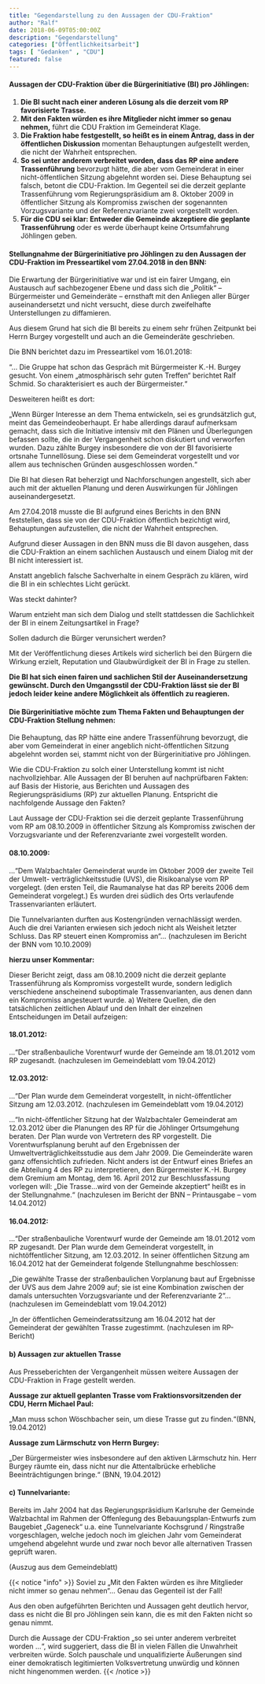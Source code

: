 ```yaml
---
title: "Gegendarstellung zu den Aussagen der CDU-Fraktion"
author: "Ralf"
date: 2018-06-09T05:00:00Z
description: "Gegendarstellung"
categories: ["Öffentlichkeitsarbeit"]
tags: [ "Gedanken" , "CDU"]
featured: false
---
```


#### Aussagen der CDU-Fraktion über die Bürgerinitiative (BI) pro Jöhlingen:

1. **Die BI sucht nach einer anderen Lösung als die derzeit vom RP favorisierte Trasse.**
2. **Mit den Fakten würden es ihre Mitglieder nicht immer so genau nehmen,** führt die CDU Fraktion im Gemeinderat Klage.
3. **Die Fraktion habe festgestellt, so heißt es in einem Antrag, dass in der öffentlichen Diskussion** momentan Behauptungen aufgestellt werden, die nicht der Wahrheit entsprechen.
4. **So sei unter anderem verbreitet worden, dass das RP eine andere Trassenführung** bevorzugt hätte, die aber vom Gemeinderat in einer nicht-öffentlichen Sitzung abgelehnt worden sei. Diese Behauptung sei falsch, betont die CDU-Fraktion. Im Gegenteil sei die derzeit geplante Trassenführung vom Regierungspräsidium am 8. Oktober 2009 in öffentlicher Sitzung als Kompromiss zwischen der sogenannten Vorzugsvariante und der Referenzvariante zwei vorgestellt worden.
5. **Für die CDU sei klar: Entweder die Gemeinde akzeptiere die geplante Trassenführung** oder es werde überhaupt keine Ortsumfahrung Jöhlingen geben.

#### Stellungnahme der Bürgerinitiative pro Jöhlingen zu den Aussagen der CDU-Fraktion im Presseartikel vom 27.04.2018 in den BNN:

Die Erwartung der Bürgerinitiative war und ist ein fairer Umgang, ein Austausch auf sachbezogener Ebene und dass sich die „Politik“ – Bürgermeister und Gemeinderäte – ernsthaft mit den Anliegen aller Bürger auseinandersetzt und nicht versucht, diese durch zweifelhafte Unterstellungen zu diffamieren.

Aus diesem Grund hat sich die BI bereits zu einem sehr frühen Zeitpunkt bei Herrn Burgey vorgestellt und auch an die Gemeinderäte geschrieben.

Die BNN berichtet dazu im Presseartikel vom 16.01.2018:

“… Die Gruppe hat schon das Gespräch mit Bürgermeister K.-H. Burgey gesucht. Von einem „atmosphärisch sehr guten Treffen“ berichtet Ralf Schmid. So charakterisiert es auch der Bürgermeister.“

Desweiteren heißt es dort:

„Wenn Bürger Interesse an dem Thema entwickeln, sei es grundsätzlich gut, meint das Gemeindeoberhaupt. Er habe allerdings darauf aufmerksam gemacht, dass sich die Initiative intensiv mit den Plänen und Überlegungen befassen sollte, die in der Vergangenheit schon diskutiert und verworfen wurden. Dazu zählte Burgey insbesondere die von der BI favorisierte ortsnahe Tunnellösung. Diese sei dem Gemeinderat vorgestellt und vor allem aus technischen Gründen ausgeschlossen worden.“

Die BI hat diesen Rat beherzigt und Nachforschungen angestellt, sich aber auch mit der aktuellen Planung und deren Auswirkungen für Jöhlingen auseinandergesetzt.

Am 27.04.2018 musste die BI aufgrund eines Berichts in den BNN feststellen, dass sie von der CDU-Fraktion öffentlich bezichtigt wird, Behauptungen aufzustellen, die nicht der Wahrheit entsprechen.

Aufgrund dieser Aussagen in den BNN muss die BI davon ausgehen, dass die CDU-Fraktion an einem sachlichen Austausch und einem Dialog mit der BI nicht interessiert ist.

Anstatt angeblich falsche Sachverhalte in einem Gespräch zu klären, wird die BI in ein schlechtes Licht gerückt.

Was steckt dahinter?

Warum entzieht man sich dem Dialog und stellt stattdessen die Sachlichkeit der BI in einem Zeitungsartikel in Frage?

Sollen dadurch die Bürger verunsichert werden?

Mit der Veröffentlichung dieses Artikels wird sicherlich bei den Bürgern die Wirkung erzielt, Reputation und Glaubwürdigkeit der BI in Frage zu stellen.

**Die BI hat sich einen fairen und sachlichen Stil der Auseinandersetzung gewünscht. Durch den Umgangsstil der CDU-Fraktion lässt sie der BI jedoch leider keine andere Möglichkeit als öffentlich zu reagieren.**

#### Die Bürgerinitiative möchte zum Thema Fakten und Behauptungen der CDU-Fraktion Stellung nehmen:

Die Behauptung, das RP hätte eine andere Trassenführung bevorzugt, die aber vom Gemeinderat in einer angeblich nicht-öffentlichen Sitzung abgelehnt worden sei, stammt nicht von der Bürgerinitiative pro Jöhlingen.

Wie die CDU-Fraktion zu solch einer Unterstellung kommt ist nicht nachvollziehbar. Alle Aussagen der BI beruhen auf nachprüfbaren Fakten: auf Basis der Historie, aus Berichten und Aussagen des Regierungspräsidiums (RP) zur aktuellen Planung.
Entspricht die nachfolgende Aussage den Fakten?

Laut Aussage der CDU-Fraktion sei die derzeit geplante Trassenführung vom RP am 08.10.2009 in öffentlicher Sitzung als Kompromiss zwischen der Vorzugsvariante und der Referenzvariante zwei vorgestellt worden.

#### 08.10.2009:

…“Dem Walzbachtaler Gemeinderat wurde im Oktober 2009 der zweite Teil der Umwelt- verträglichkeitsstudie (UVS), die Risikoanalyse vom RP vorgelegt.
(den ersten Teil, die Raumanalyse hat das RP bereits 2006 dem Gemeinderat vorgelegt.) Es wurden drei südlich des Orts verlaufende Trassenvarianten erläutert.

Die Tunnelvarianten durften aus Kostengründen vernachlässigt werden.
Auch die drei Varianten erwiesen sich jedoch nicht als Weisheit letzter Schluss. Das RP steuert einen Kompromiss an“…
(nachzulesen im Bericht der BNN vom 10.10.2009)

**hierzu unser Kommentar:**

Dieser Bericht zeigt, dass am 08.10.2009 nicht die derzeit geplante Trassenführung als Kompromiss vorgestellt wurde, sondern lediglich verschiedene anscheinend suboptimale Trassenvarianten, aus denen dann ein Kompromiss angesteuert wurde.
a) Weitere Quellen, die den tatsächlichen zeitlichen Ablauf und den Inhalt der einzelnen Entscheidungen im Detail aufzeigen:

#### 18.01.2012:

…“Der straßenbauliche Vorentwurf wurde der Gemeinde am 18.01.2012 vom RP zugesandt. (nachzulesen im Gemeindeblatt vom 19.04.2012)

#### 12.03.2012:

…“Der Plan wurde dem Gemeinderat vorgestellt, in nicht-öffentlicher Sitzung am 12.03.2012. (nachzulesen im Gemeindeblatt vom 19.04.2012)

…“In nicht-öffentlicher Sitzung hat der Walzbachtaler Gemeinderat am 12.03.2012 über die Planungen des RP für die Jöhlinger Ortsumgehung beraten. Der Plan wurde von Vertretern des RP vorgestellt. Die Vorentwurfsplanung beruht auf den Ergebnissen der Umweltverträglichkeitsstudie aus dem Jahr 2009. Die Gemeinderäte waren ganz offensichtlich zufrieden.
Nicht anders ist der Entwurf eines Briefes an die Abteilung 4 des RP zu interpretieren, den Bürgermeister K.-H. Burgey dem Gremium am Montag, dem 16. April 2012 zur Beschlussfassung vorlegen will: „Die Trasse…wird von der Gemeinde akzeptiert“ heißt es in der Stellungnahme.“ (nachzulesen im Bericht der BNN – Printausgabe – vom 14.04.2012)

#### 16.04.2012:

…“Der straßenbauliche Vorentwurf wurde der Gemeinde am 18.01.2012 vom RP zugesandt. Der Plan wurde dem Gemeinderat vorgestellt, in nichtöffentlicher Sitzung, am 12.03.2012.
In seiner öffentlichen Sitzung am 16.04.2012 hat der Gemeinderat folgende Stellungnahme beschlossen:

„Die gewählte Trasse der straßenbaulichen Vorplanung baut auf Ergebnisse der UVS aus dem Jahre 2009 auf; sie ist eine Kombination zwischen der damals untersuchten Vorzugsvariante und der Referenzvariante 2“…
(nachzulesen im Gemeindeblatt vom 19.04.2012)

„In der öffentlichen Gemeinderatssitzung am 16.04.2012 hat der Gemeinderat der gewählten Trasse zugestimmt.
(nachzulesen im RP-Bericht)

#### b) Aussagen zur aktuellen Trasse

Aus Presseberichten der Vergangenheit müssen weitere Aussagen der CDU-Fraktion in Frage gestellt werden.

**Aussage zur aktuell geplanten Trasse vom Fraktionsvorsitzenden der CDU, Herrn Michael Paul:**

„Man muss schon Wöschbacher sein, um diese Trasse gut zu finden.“(BNN, 19.04.2012)

**Aussage zum Lärmschutz von Herrn Burgey:**

„Der Bürgermeister wies insbesondere auf den aktiven Lärmschutz hin. Herr Burgey räumte ein, dass nicht nur die Attentalbrücke erhebliche Beeinträchtigungen bringe.“
(BNN, 19.04.2012)

#### c) Tunnelvariante:

Bereits im Jahr 2004 hat das Regierungspräsidium Karlsruhe der Gemeinde Walzbachtal im Rahmen der Offenlegung des Bebauungsplan-Entwurfs zum Baugebiet „Gageneck“ u.a. eine Tunnelvariante Kochsgrund / Ringstraße vorgeschlagen, welche jedoch noch im gleichen Jahr vom Gemeinderat umgehend abgelehnt wurde und zwar noch bevor alle alternativen Trassen geprüft waren.

(Auszug aus dem Gemeindeblatt)

{{< notice "info" >}}
Soviel zu „Mit den Fakten würden es ihre Mitglieder nicht immer so genau nehmen“… Genau das Gegenteil ist der Fall!

Aus den oben aufgeführten Berichten und Aussagen geht deutlich hervor, dass es nicht die BI pro Jöhlingen sein kann, die es mit den Fakten nicht so genau nimmt.

Durch die Aussage der CDU-Fraktion „so sei unter anderem verbreitet worden …“, wird suggeriert, dass die BI in vielen Fällen die Unwahrheit verbreiten würde. Solch pauschale und unqualifizierte Äußerungen sind einer demokratisch legitimierten Volksvertretung unwürdig und können nicht hingenommen werden.
{{< /notice >}}